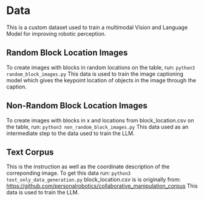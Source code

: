 # Data

This is a custom dataset used to train a multimodal Vision and Language Model for improving robotic perception.

## Random Block Location Images
To create images with blocks in random locations on the table, run:
```python3 random_block_images.py```
This data is used to train the image captioning model which gives the keypoint location of objects in the image through the caption.

## Non-Random Block Location Images
To create images with blocks in x and locations from block_location.csv on the table, run:
```python3 non_random_block_images.py```
This data used as an intermediate step to the data used to train the LLM. 

## Text Corpus
This is the instruction as well as the coordinate description of the correponding image. 
To get this data run:
```python3 text_only_data_generation.py```
block_location.csv is is originally from: https://github.com/personalrobotics/collaborative_manipulation_corpus
This data is used to train the LLM.